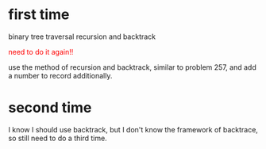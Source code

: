 # first time

binary tree traversal recursion and backtrack

<font color='red'>need to do it again!!</font>

use the method of recursion and backtrack, similar to problem 257, and add a number to record additionally.

# second time

I know I should use backtrack, but I don't know the framework of backtrace, so still need to do a third time.